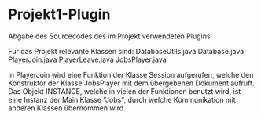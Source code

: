 # Projekt1-Plugin
Abgabe des Sourcecodes des im Projekt verwendeten Plugins

Für das Projekt relevante Klassen sind:
DatabaseUtils.java
Database.java
PlayerJoin.java
PlayerLeave.java
JobsPlayer.java

In PlayerJoin wird eine Funktion der Klasse Session aufgerufen, welche den Konstruktor der Klasse JobsPlayer mit dem übergebenen Dokument aufruft.
Das Objekt INSTANCE, welche in vielen der Funktionen benutzt wird, ist eine Instanz der Main Klasse "Jobs", durch welche Kommunikation mit anderen Klassen übernommen wird. 

